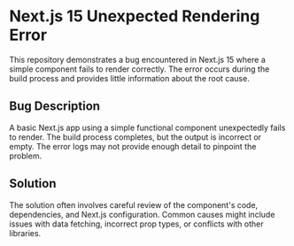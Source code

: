 # Next.js 15 Unexpected Rendering Error

This repository demonstrates a bug encountered in Next.js 15 where a simple component fails to render correctly. The error occurs during the build process and provides little information about the root cause.

## Bug Description

A basic Next.js app using a simple functional component unexpectedly fails to render. The build process completes, but the output is incorrect or empty.  The error logs may not provide enough detail to pinpoint the problem.

## Solution

The solution often involves careful review of the component's code, dependencies, and Next.js configuration.  Common causes might include issues with data fetching, incorrect prop types, or conflicts with other libraries.